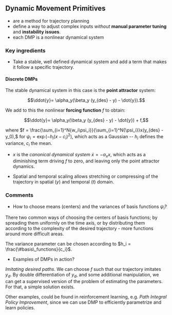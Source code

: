 ## Dynamic Movement Primitives

- are a method for trajectory planning
- define a way to adjust complex inputs *without* **manual parameter tuning** and **instability issues**.
- each DMP is a nonlinear dynamical system

### Key ingredients

 - Take a stable, well defined dynamical system and add a term that makes it follow a specific trajectory.

#### Discrete DMPs
The stable dynamical system in this case is the **point attractor** system:

$$\ddot{y}= \alpha_y(\beta_y (y_{des} - y) - \dot{y}).$$

We add to this the nonlinear **forcing function** $f$ to obtain:

$$\ddot{y}= \alpha_y(\beta_y (y_{des}  - y) - \dot{y}) + f,$$

where $f = \frac{\sum_{i=1}^N{w_i\psi_i}}{\sum_{i=1}^N{\psi_i}}x(y_{des} - y_0),$ for $\psi_i=\exp{(-h_i(x-c_i)^2)}$, which acts as a Gaussian -- $h_i$ defines the variance, $c_i$ the mean.

- $x$ is the *canonical dynamical system* $\dot{x} = -\alpha_x x$, which acts as a diminishing term driving $f$ to zero, and leaving only the point attractor dynamics.

- Spatial and temporal scaling allows stretching or compressing of  the trajectory in spatial ($y$) and temporal ($t$) domain.

### Comments
- How to choose means (centers) and the variances of basis functions $\psi_i$?

There two common ways of choosing the centers of basis functions; by spreading them uniformly on the time axis, or by distributing them according to the complexity of the desired trajectory - more functions around more difficult areas.

The variance parameter can be chosen according to $h_i = \frac{\#basis\_functions}{c_i}$.

- Examples of DMPs in action?

*Imitating desired paths*. We can choose $f$ such that our trajectory imitates $y_d$. By double differentiation of $y_d$, and some additional manipulation, we can get a supervised version of the problem of estimating the parameters. For that, a simple solution exists.

Other examples, could be found in reinforcement learning, e.g. *Path Integral Policy Improvement*, since we can use DMP to efficiently parametrize and learn policies.